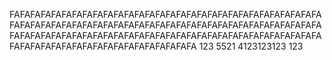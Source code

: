 FAFAFAFAFAFAFAFAFAFAFAFAFAFAFAFAFAFAFAFAFAFAFAFAFAFAFAFAFAFAFAFAFAFAFAFAFAFAFAFAFAFAFAFAFAFAFAFAFAFAFAFAFAFAFAFAFAFAFAFAFAFAFAFAFAFAFAFAFAFAFAFAFAFAFAFAFAFAFAFAFAFAFAFAFAFAFAFAFAFAFAFAFAFAFAFAFAFAFAFAFAFAFAFAFAFAFAFA
123
5521
4123123123
123
